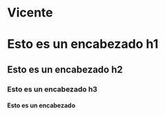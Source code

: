 # Vicente
# Esto es un encabezado h1
## Esto es un encabezado h2
### Esto es un encabezado h3
#### Esto es un encabezado
